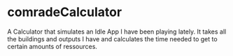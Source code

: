 # comradeCalculator
A Calculator that simulates an Idle App I have been playing lately. It takes all the buildings and outputs I have and calculates the time needed to get to certain amounts of ressources.
